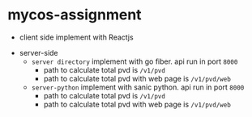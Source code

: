 # mycos-assignment

- client side implement with Reactjs
+ server-side
  - ```server directory```
    implement with go fiber. api run in port `8000`
    * path to calculate total pvd is `/v1/pvd`
    * path to calculate total pvd with web page is `/v1/pvd/web`
  - ```server-python```
    implement with sanic python. api run in port `8000`
    * path to calculate total pvd is `/v1/pvd`
    * path to calculate total pvd with web page is `/v1/pvd/web`
